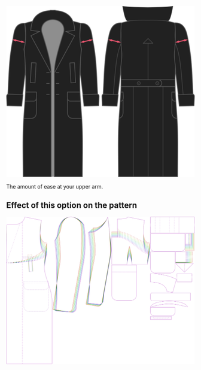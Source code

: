 ![Biceps ease](./bicepsease.svg)

The amount of ease at your upper arm.

## Effect of this option on the pattern

![This image shows the effect of this option by superimposing several variants that have a different value for this option](carlton_bicepsease_sample.svg "Effect of this option on the pattern")
